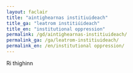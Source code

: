 ```yaml
---
layout: faclair
title: "aintighearnas institiuideach"
title_ga: "leatrom institiúideach"
title_en: "institutional oppression"
permalink: /gd/aintighearnas-institiuideach/
permalink_ga: /ga/leatrom-institiuideach/
permalink_en: /en/institutional oppression/
---
```


Ri thighinn